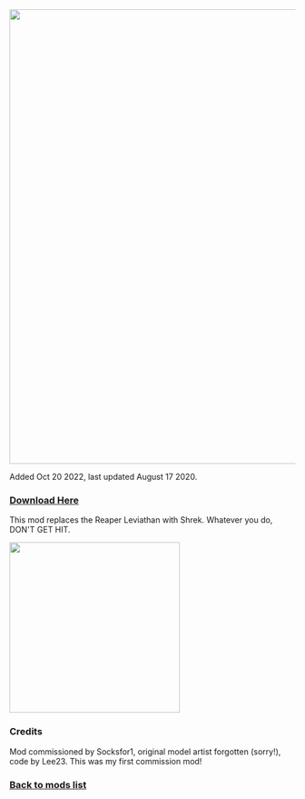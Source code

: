 <div>
  <img src="https://github.com/LeeTwentyThree/Lee23-SubnauticaMods/raw/main/Downloads/Thumbnails/ShrekLeviathan-Text.png" width=800px>
</div>

Added Oct 20 2022, last updated August 17 2020.

### [Download Here](https://github.com/LeeTwentyThree/Lee23-SubnauticaMods/raw/main/Downloads/ShrekLeviathan.zip)

This mod replaces the Reaper Leviathan with Shrek. Whatever you do, DON'T GET HIT.

<div>
  <img src="https://github.com/LeeTwentyThree/Lee23-SubnauticaMods/raw/main/Downloads/Images/ShrekLeviathanFish.jpg" width=300px>
</div>

### Credits

Mod commissioned by Socksfor1, original model artist forgotten (sorry!), code by Lee23. This was my first commission mod!

### [Back to mods list](https://github.com/LeeTwentyThree/Lee23-SubnauticaMods/blob/main/Downloads/DownloadPages/ModDownloads-Subnautica.md)
